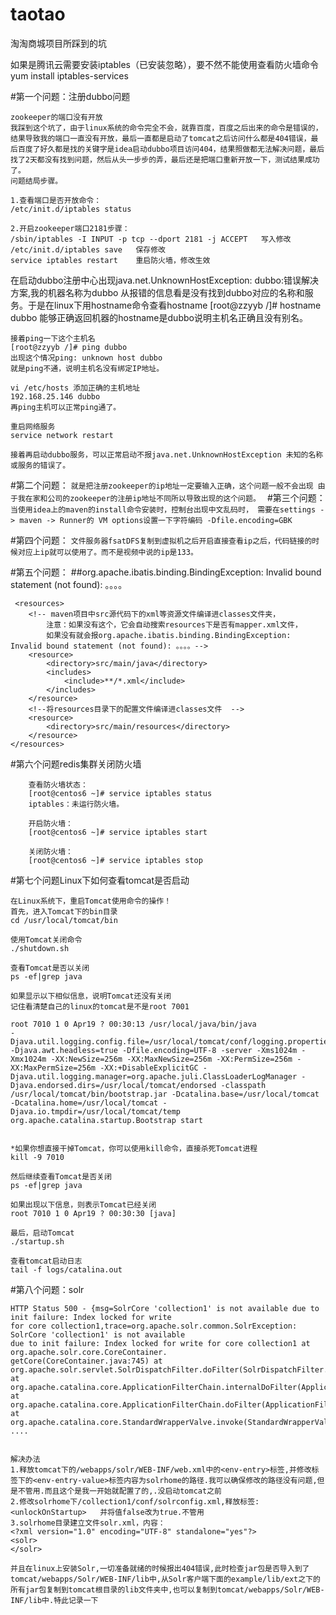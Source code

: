 # taotao
淘淘商城项目所踩到的坑

如果是腾讯云需要安装iptables（已安装忽略），要不然不能使用查看防火墙命令
yum install iptables-services

#第一个问题：注册dubbo问题

    zookeeper的端口没有开放 
    我踩到这个坑了，由于linux系统的命令完全不会，就靠百度，百度之后出来的命令是错误的，结果导致我的端口一直没有开放，最后一直都是启动了tomcat之后访问什么都是404错误，最后百度了好久都是找的关键字是idea启动dubbo项目访问404，结果照做都无法解决问题，最后找了2天都没有找到问题，然后从头一步步的弄，最后还是把端口重新开放一下，测试结果成功了。
    问题结局步骤。
    
    1.查看端口是否开放命令：
    /etc/init.d/iptables status 
     
    2.开启zookeeper端口2181步骤：
    /sbin/iptables -I INPUT -p tcp --dport 2181 -j ACCEPT   写入修改
    /etc/init.d/iptables save   保存修改
    service iptables restart    重启防火墙，修改生效
    
在启动dubbo注册中心出现java.net.UnknownHostException: dubbo:错误解决方案,我的机器名称为dubbo
    从报错的信息看是没有找到dubbo对应的名称和服务。于是在linux下用hostname命令查看hostname
    [root@zzyyb /]# hostname
    dubbo
    能够正确返回机器的hostname是dubbo说明主机名正确且没有别名。

    接着ping一下这个主机名
    [root@zzyyb /]# ping dubbo
    出现这个情况ping: unknown host dubbo
    就是ping不通，说明主机名没有绑定IP地址。

    vi /etc/hosts 添加正确的主机地址
    192.168.25.146 dubbo
    再ping主机可以正常ping通了。

    重启网络服务
    service network restart

    接着再启动dubbo服务，可以正常启动不报java.net.UnknownHostException 未知的名称或服务的错误了。
    
#第二个问题：
    `就是把注册zookeeper的ip地址一定要输入正确，这个问题一般不会出现
由于我在家和公司的zookeeper的注册ip地址不同所以导致出现的这个问题。
`
#第三个问题：
        `当使用idea上的maven的install命令安装时，控制台出现中文乱码时，
        需要在settings -> maven -> Runner的 VM options设置一下字符编码 -Dfile.encoding=GBK`

#第四个问题：
    `文件服务器fsatDFS复制到虚拟机之后开启直接查看ip之后，代码链接的时候对应上ip就可以使用了。而不是视频中说的ip是133。`
    
    
#第五个问题：
##org.apache.ibatis.binding.BindingException: Invalid bound statement (not found): 。。。。

     <resources>
        <!-- maven项目中src源代码下的xml等资源文件编译进classes文件夹，
            注意：如果没有这个，它会自动搜索resources下是否有mapper.xml文件，
            如果没有就会报org.apache.ibatis.binding.BindingException: Invalid bound statement (not found): 。。。。-->
        <resource>
            <directory>src/main/java</directory>
            <includes>
                <include>**/*.xml</include>
            </includes>
        </resource>
        <!--将resources目录下的配置文件编译进classes文件  -->
        <resource>
            <directory>src/main/resources</directory>
        </resource>
    </resources>  

#第六个问题redis集群关闭防火墙

        查看防火墙状态：
        [root@centos6 ~]# service iptables status
        iptables：未运行防火墙。
        
        开启防火墙：
        [root@centos6 ~]# service iptables start
        
        关闭防火墙：
        [root@centos6 ~]# service iptables stop

#第七个问题Linux下如何查看tomcat是否启动

    在Linux系统下，重启Tomcat使用命令的操作！
    首先，进入Tomcat下的bin目录
    cd /usr/local/tomcat/bin
    
    使用Tomcat关闭命令
    ./shutdown.sh
    
    查看Tomcat是否以关闭
    ps -ef|grep java
    
    如果显示以下相似信息，说明Tomcat还没有关闭
    记住看清楚自己的linux的tomcat是不是root 7001
    
    root 7010 1 0 Apr19 ? 00:30:13 /usr/local/java/bin/java 
    -Djava.util.logging.config.file=/usr/local/tomcat/conf/logging.properties -Djava.awt.headless=true -Dfile.encoding=UTF-8 -server -Xms1024m -Xmx1024m -XX:NewSize=256m -XX:MaxNewSize=256m -XX:PermSize=256m -XX:MaxPermSize=256m -XX:+DisableExplicitGC -Djava.util.logging.manager=org.apache.juli.ClassLoaderLogManager -Djava.endorsed.dirs=/usr/local/tomcat/endorsed -classpath /usr/local/tomcat/bin/bootstrap.jar -Dcatalina.base=/usr/local/tomcat -Dcatalina.home=/usr/local/tomcat -Djava.io.tmpdir=/usr/local/tomcat/temp org.apache.catalina.startup.Bootstrap start
    
   
    *如果你想直接干掉Tomcat，你可以使用kill命令，直接杀死Tomcat进程
    kill -9 7010
   
    然后继续查看Tomcat是否关闭
    ps -ef|grep java
    
    如果出现以下信息，则表示Tomcat已经关闭
    root 7010 1 0 Apr19 ? 00:30:30 [java]
    
    最后，启动Tomcat
    ./startup.sh
    
    查看tomcat启动日志
    tail -f logs/catalina.out
    
#第八个问题：solr
    
    HTTP Status 500 - {msg=SolrCore 'collection1' is not available due to init failure: Index locked for write 
    for core collection1,trace=org.apache.solr.common.SolrException: SolrCore 'collection1' is not available 
    due to init failure: Index locked for write for core collection1 at org.apache.solr.core.CoreContainer.
    getCore(CoreContainer.java:745) at org.apache.solr.servlet.SolrDispatchFilter.doFilter(SolrDispatchFilter.java:307) 
    at org.apache.catalina.core.ApplicationFilterChain.internalDoFilter(ApplicationFilterChain.java:243) 
    at org.apache.catalina.core.ApplicationFilterChain.doFilter(ApplicationFilterChain.java:210) 
    at org.apache.catalina.core.StandardWrapperValve.invoke(StandardWrapperValve.java:222) 
    ....
    
    
    解决办法
    1.释放tomcat下的/webapps/solr/WEB-INF/web.xml中的<env-entry>标签,并修改标签下的<env-entry-value>标签内容为solrhome的路径.我可以确保修改的路径没有问题,但是不管用.而且这个是我一开始就配置了的,.没启动tomcat之前
    2.修改solrhome下/collection1/conf/solrconfig.xml,释放标签:<unlockOnStartup>   并将值false改为true.不管用
    3.solrhome目录建立文件solr.xml，内容：
    <?xml version="1.0" encoding="UTF-8" standalone="yes"?>
    <solr> 
    </solr>
    
    并且在linux上安装Solr,一切准备就绪的时候报出404错误,此时检查jar包是否导入到了tomcat/webapps/Solr/WEB-INF/lib中,从Solr客户端下面的example/lib/ext之下的所有jar包复制到tomcat根目录的lib文件夹中,也可以复制到tomcat/webapps/Solr/WEB-INF/lib中.特此记录一下
  
